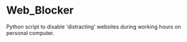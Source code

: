 # Web_Blocker
Python script to disable 'distracting' websites during working hours on personal computer.
